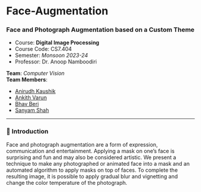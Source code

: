 # Face-Augmentation
### Face and Photograph Augmentation based on a Custom Theme
<!-- ![GitHub License](https://img.shields.io/github/license/maynaS/Face-Augmentation?label=License&style=plastic&logo=Github) -->

- Course: **Digital Image Processing**
- Course Code: CS7.404	
- Semester: _Monsoon 2023-24_
- Professor: Dr. Anoop Namboodiri

**Team**: _Computer Vision_ \
**Team Members**:
- [Anirudh Kaushik](https://github.com/anirudhkaushik2003)
- [Ankith Varun]()
- [Bhav Beri](https://github.com/bhavberi)
- [Sanyam Shah](https://github.com/maynaS)

----- 

### 📝 Introduction

Face and photograph augmentation are a form of  expression, communication and entertainment. Applying a mask on one’s face is surprising and fun and may also be considered artistic. We present a technique to make any photographed or animated face into a mask and an automated algorithm to apply masks on top of faces. To complete the resulting image, it is possible to apply gradual blur and vignetting and change the color temperature of the photograph.
